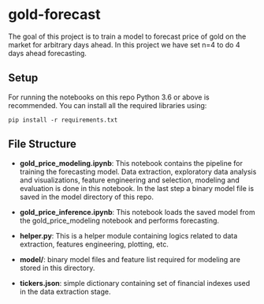 # gold-forecast

The goal of this project is to train a model to forecast price of gold on the market for arbitrary days ahead. In this project we have set n=4 to do 4 days ahead forecasting.

## Setup

For running the notebooks on this repo Python 3.6 or above is recommended. 
You can install all the required libraries using:
```
pip install -r requirements.txt
```

## File Structure

- **gold_price_modeling.ipynb**: This notebook contains the pipeline for training the forecasting model. Data extraction, exploratory data analysis and visualizations, feature engineering and selection, modeling and evaluation is done in this notebook. In the last step a binary model file is saved in the model directory of this repo.

- **gold_price_inference.ipynb**: This notebook loads the saved model from the gold_price_modeling notebook and performs forecasting.

- **helper.py**: This is a helper module containing logics related to data extraction, features engineering, plotting, etc.

- **model/**: binary model files and feature list required for modeling are stored in this directory.

- **tickers.json**: simple dictionary containing set of financial indexes used in the data extraction stage.

